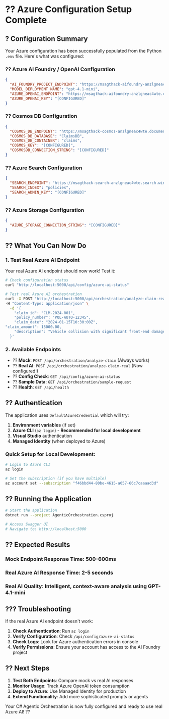 # ?? Azure Configuration Setup Complete

## ? **Configuration Summary**

Your Azure configuration has been successfully populated from the Python `.env` file. Here's what was configured:

### ?? **Azure AI Foundry / OpenAI Configuration**
```json
{
  "AI_FOUNDRY_PROJECT_ENDPOINT": "https://msagthack-aifoundry-anzlgneac4wte.services.ai.azure.com/api/projects/msagthack-aiproject-anzlgneac4wte",
  "MODEL_DEPLOYMENT_NAME": "gpt-4.1-mini",
  "AZURE_OPENAI_ENDPOINT": "https://msagthack-aifoundry-anzlgneac4wte.cognitiveservices.azure.com/",
  "AZURE_OPENAI_KEY": "[CONFIGURED]"
}
```

### ?? **Cosmos DB Configuration**
```json
{
  "COSMOS_DB_ENDPOINT": "https://msagthack-cosmos-anzlgneac4wte.documents.azure.com:443/",
  "COSMOS_DB_DATABASE": "ClaimsDB",
  "COSMOS_DB_CONTAINER": "claims",
  "COSMOS_KEY": "[CONFIGURED]",
  "COSMOSDB_CONNECTION_STRING": "[CONFIGURED]"
}
```

### ?? **Azure Search Configuration**
```json
{
  "SEARCH_ENDPOINT": "https://msagthack-search-anzlgneac4wte.search.windows.net/",
  "SEARCH_INDEX": "policies",
  "SEARCH_ADMIN_KEY": "[CONFIGURED]"
}
```

### ?? **Azure Storage Configuration**
```json
{
  "AZURE_STORAGE_CONNECTION_STRING": "[CONFIGURED]"
}
```

## ?? **What You Can Now Do**

### 1. **Test Real Azure AI Endpoint**
Your real Azure AI endpoint should now work! Test it:

```bash
# Check configuration status
curl "http://localhost:5000/api/config/azure-ai-status"

# Test real Azure AI orchestration
curl -X POST "http://localhost:5000/api/orchestration/analyze-claim-real" \
-H "Content-Type: application/json" \
  -d '{
    "claim_id": "CLM-2024-001",
    "policy_number": "POL-AUTO-12345",
    "claim_date": "2024-01-15T10:30:00Z",
"claim_amount": 15000.00,
    "description": "Vehicle collision with significant front-end damage"
  }'
```

### 2. **Available Endpoints**
- ?? **Mock**: `POST /api/orchestration/analyze-claim` (Always works)
- ?? **Real AI**: `POST /api/orchestration/analyze-claim-real` (Now configured!)
- ?? **Config Check**: `GET /api/config/azure-ai-status`
- ?? **Sample Data**: `GET /api/orchestration/sample-request`
- ?? **Health**: `GET /api/health`

## ?? **Authentication**

The application uses `DefaultAzureCredential` which will try:
1. **Environment variables** (if set)
2. **Azure CLI** (`az login`) - **Recommended for local development**
3. **Visual Studio** authentication
4. **Managed Identity** (when deployed to Azure)

### **Quick Setup for Local Development:**
```bash
# Login to Azure CLI
az login

# Set the subscription (if you have multiple)
az account set --subscription "f46bbd44-80be-4615-a057-66c7caaaad3d"
```

## ?? **Running the Application**

```bash
# Start the application
dotnet run --project AgenticOrchestration.csproj

# Access Swagger UI
# Navigate to: http://localhost:5000
```

## ?? **Expected Results**

### **Mock Endpoint Response Time**: 500-600ms
### **Real Azure AI Response Time**: 2-5 seconds
### **Real AI Quality**: Intelligent, context-aware analysis using GPT-4.1-mini

## ??? **Troubleshooting**

If the real Azure AI endpoint doesn't work:

1. **Check Authentication**: Run `az login`
2. **Verify Configuration**: Check `/api/config/azure-ai-status`
3. **Check Logs**: Look for Azure authentication errors in console
4. **Verify Permissions**: Ensure your account has access to the AI Foundry project

## ?? **Next Steps**

1. **Test Both Endpoints**: Compare mock vs real AI responses
2. **Monitor Usage**: Track Azure OpenAI token consumption
3. **Deploy to Azure**: Use Managed Identity for production
4. **Extend Functionality**: Add more sophisticated prompts or agents

Your C# Agentic Orchestration is now fully configured and ready to use real Azure AI! ??
